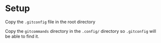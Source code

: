 # Setup

Copy the `.gitconfig` file in the root directory

Copy the `gitcommands` directory in the `.config/` directory so `.gitconfig`
will be able to find it.
